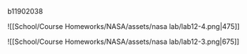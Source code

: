 b11902038

![[School/Course Homeworks/NASA/assets/nasa lab/lab12-4.png|475]]

![[School/Course Homeworks/NASA/assets/nasa lab/lab12-3.png|675]]